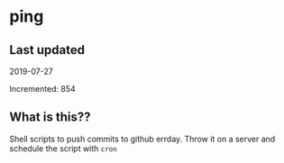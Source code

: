 # ping

## Last updated
2019-07-27

Incremented: 854

## What is this??
Shell scripts to push commits to github errday. Throw it on a server and schedule the script with `cron`
